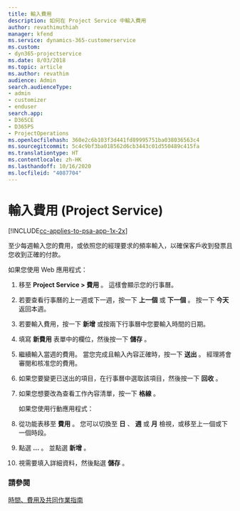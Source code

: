```yaml
---
title: 輸入費用
description: 如何在 Project Service 中輸入費用
author: revathimuthiah
manager: kfend
ms.service: dynamics-365-customerservice
ms.custom:
- dyn365-projectservice
ms.date: 8/03/2018
ms.topic: article
ms.author: revathim
audience: Admin
search.audienceType:
- admin
- customizer
- enduser
search.app:
- D365CE
- D365PS
- ProjectOperations
ms.openlocfilehash: 360e2c6b103f3d441fd89995751ba038036563c4
ms.sourcegitcommit: 5c4c9bf3ba018562d6cb3443c01d550489c415fa
ms.translationtype: HT
ms.contentlocale: zh-HK
ms.lasthandoff: 10/16/2020
ms.locfileid: "4087704"
---
```

# <a name="enter-expenses-project-service"></a>輸入費用 (Project Service)

[!INCLUDE[cc-applies-to-psa-app-1x-2x](../includes/cc-applies-to-psa-app-1x-2x.md)]

至少每週輸入您的費用，或依照您的經理要求的頻率輸入，以確保客戶收到發票且您收到正確的付款。  
  
 如果您使用 Web 應用程式：  
  
1. 移至 **Project Service > 費用** 。 這樣會顯示您的行事曆。  
  
2. 若要查看行事曆的上一週或下一週，按一下 **上一個** 或 **下一個** 。 按一下 **今天** 返回本週。  
  
3. 若要輸入費用，按一下 **新增** 或按兩下行事曆中您要輸入時間的日期。  
  
4. 填寫 **新費用** 表單中的欄位，然後按一下 **儲存** 。  
  
5. 繼續輸入當週的費用。 當您完成且輸入內容正確時，按一下 **送出** 。 經理將會審閱和核准您的費用。  
  
6. 如果您要變更已送出的項目，在行事曆中選取該項目，然後按一下 **回收** 。  
  
7. 如果您想要改為查看工作內容清單，按一下 **格線** 。  
  
   如果您使用行動應用程式：  
  
8. 從功能表移至 **費用** 。     您可以切換至 **日** 、 **週** 或 **月** 檢視，或移至上一個或下一個時段。  
  
9. 點選 **…** 。 並點選 **新增** 。  
  
10. 視需要填入詳細資料，然後點選 **儲存** 。  
  
### <a name="see-also"></a>請參閱  
 [時間、費用及共同作業指南](../psa/time-expense-collaboration-guide.md)
